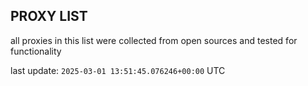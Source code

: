 ## PROXY LIST

all proxies in this list were collected from open sources and tested for functionality

last update: `2025-03-01 13:51:45.076246+00:00` UTC